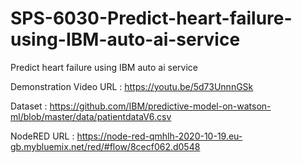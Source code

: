 # SPS-6030-Predict-heart-failure-using-IBM-auto-ai-service
Predict heart failure using IBM auto ai service

Demonstration Video URL : https://youtu.be/5d73UnnnGSk

Dataset : https://github.com/IBM/predictive-model-on-watson-ml/blob/master/data/patientdataV6.csv
 
NodeRED URL : https://node-red-qmhlh-2020-10-19.eu-gb.mybluemix.net/red/#flow/8cecf062.d0548

